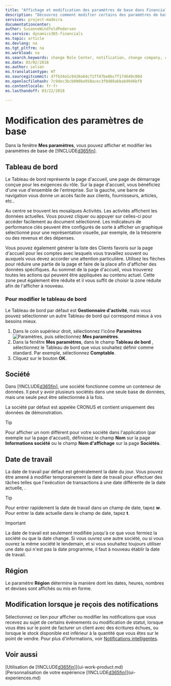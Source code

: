 ```yaml
---
title: "Affichage et modification des paramètres de base dans Financials| Microsoft Docs"
description: "Découvrez comment modifier certains des paramètres de base de Financials, par exemple, le Tableau de bord, la société, ou la date de travail."
services: project-madeira
documentationcenter: 
author: SusanneWindfeldPedersen
ms.service: dynamics365-financials
ms.topic: article
ms.devlang: na
ms.tgt_pltfrm: na
ms.workload: na
ms.search.keywords: change Role Center, notification, change company, change work date
ms.date: 03/02/2018
ms.author: solsen
ms.translationtype: HT
ms.sourcegitcommit: d7fb34e1c9428a64c71ff47be8bcff174649c00d
ms.openlocfilehash: 7c9dec3bcb000be958acec3f0d88abbab9946bf8
ms.contentlocale: fr-fr
ms.lasthandoff: 03/22/2018

---
```

# <a name="changing-basic-settings"></a>Modification des paramètres de base
Dans la fenêtre **Mes paramètres**, vous pouvez afficher et modifier les paramètres de base de [!INCLUDE[d365fin](includes/d365fin_md.md)].  

## <a name="role-center"></a>Tableau de bord
Le Tableau de bord représente la page d'accueil, une page de démarrage conçue pour les exigences du rôle. Sur la page d'accueil, vous bénéficiez d'une vue d'ensemble de l'entreprise. Sur la gauche, une barre de navigation vous donne un accès facile aux clients, fournisseurs, articles, etc..

Au centre se trouvent les mosaïques Activités. Les activités affichent les données actuelles. Vous pouvez cliquer ou appuyer sur celles-ci pour accéder facilement au document sélectionné. Les indicateurs de performance clés peuvent être configurés de sorte à afficher un graphique sélectionné pour une représentation visuelle, par exemple, de la trésorerie ou des revenus et des dépenses.

Vous pouvez également générer la liste des Clients favoris sur la page d'accueil pour les comptes avec lesquels vous travaillez souvent ou auxquels vous devez accorder une attention particulière. Utilisez les flèches pour réduire une partie de la page et faire de la place afin d'afficher des données spécifiques. Au sommet de la page d'accueil, vous trouverez toutes les actions qui peuvent être appliquées au contenu actuel. Cette zone peut également être réduite et il vous suffit de choisir la zone réduite afin de l'afficher à nouveau.

### <a name="to-change-role-center"></a>Pour modifier le tableau de bord
Le Tableau de bord par défaut est **Gestionnaire d'activité**, mais vous pouvez sélectionner un autre Tableau de bord qui correspond mieux à vos besoins mieux.
1. Dans le coin supérieur droit, sélectionnez l'icône **Paramètres** ![Paramètres](media/ui-experience/settings_icon_small.png "Icône Paramètres du tableau de bord"), puis sélectionnez **Mes paramètres**.
2. Dans la fenêtre **Mes paramètres**, dans le champ **Tableau de bord** , sélectionnez le Tableau de bord que vous souhaitez définir comme standard. Par exemple, sélectionnez **Comptable**.
3. Cliquez sur le bouton **OK**.

## <a name="company"></a>Société
Dans [!INCLUDE[d365fin](includes/d365fin_md.md)], une société fonctionne comme un conteneur de données. Il peut y avoir plusieurs sociétés dans une seule base de données, mais une seule peut être sélectionnée à la fois.

La société par défaut est appelée CRONUS et contient uniquement des données de démonstration.

> [!TIP]  
>   Pour afficher un nom différent pour votre société dans l'application (par exemple sur la page d'accueil), définissez le champ **Nom** sur la page **Informations société** ou le champ **Nom d'affichage** sur la page **Sociétés**.  

## <a name="work-date"></a>Date de travail
La date de travail par défaut est généralement la date du jour. Vous pouvez être amené à modifier temporairement la date de travail pour effectuer des tâches telles que l'exécution de transactions à une date différente de la date actuelle, .

> [!TIP]  
>   Pour entrer rapidement la date de travail dans un champ de date, tapez **w**. Pour entrer la date actuelle dans le champ de date, tapez **t**.

> [!IMPORTANT]  
>   La date de travail est seulement modifiée jusqu'à ce que vous fermiez la société ou que la date change. Si vous ouvrez une autre société, ou si vous ouvrez la même société le lendemain, et si vous souhaitez toujours utiliser une date qui n'est pas la date programme, il faut à nouveau établir la date de travail.

## <a name="region"></a>Région
Le paramètre **Région** détermine la manière dont les dates, heures, nombres et devises sont affichés ou mis en forme.   

## <a name="changing-when-i-receive-notifications"></a>Modification lorsque je reçois des notifications
Sélectionnez ce lien pour afficher ou modifier les notifications que vous recevez au sujet de certains événements ou modification de statut, lorsque vous êtes sur le point de facturer un client avec des écritures échues, ou lorsque le stock disponible est inférieur à la quantité que vous êtes sur le point de vendre. Pour plus d'informations, voir [Notifications intelligentes](ui-smart-notifications.md).

## <a name="see-also"></a>Voir aussi
[Utilisation de [!INCLUDE[d365fin](includes/d365fin_md.md)]](ui-work-product.md)  
[Personnalisation de votre expérience [!INCLUDE[d365fin](includes/d365fin_md.md)]](ui-experiences.md)  

